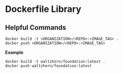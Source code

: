# Dockerfile Library
## Helpful Commands
```
docker build -t <ORGANIZATION>/<REPO>:<IMAGE_TAG> .
docker push <ORGANIZATION>/<REPO>:<IMAGE_TAG>
```
**Example**
```
docker build -t waltzhorn/foundation:latest .
docker push waltzhorn/foundation:latest
```

